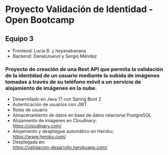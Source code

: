 # **Proyecto Validación de Identidad** - Open Bootcamp
## Equipo 3
* Frontend: Lucía B. y heyanabanana
* Backend: DanielJoanol y Sergio Méndez

### Proyecto de creación de una Rest API que permita la validación de la identidad de un usuario mediante la subida de imágenes tomadas a través de su teléfono móvil a un servicio de alojamiento de imágenes en la nube.
* Desarrollado en Java 17 con Spring Boot 2
* Autenticación de usuarios con JWT
* Roles de usuario
* Almacenamiento de datos en base de datos relacional PostgreSQL
* Alojamiento de imágenes en Cloudinary: <br> https://cloudinary.com/
* Alojamiento y despliegue automático en Heroku: <br> https://www.heroku.com/
* Desplegada en: <br> https://validacion-desarrollo.herokuapp.com/
